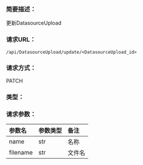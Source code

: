 ### **简要描述：**

更新DatasourceUpload

### **请求URL：**

`/api/DatasourceUpload/update/<DatasourceUpload_id>`

### **请求方式：**

PATCH

### **类型：**


### **请求参数：**

|参数名|参数类型|备注|
|:--|:--|:--|
|name|str|名称|
|filename|str|文件名|
